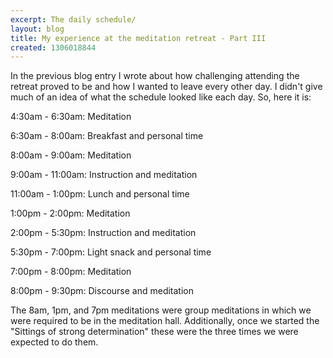 ```yaml
---
excerpt: The daily schedule/
layout: blog
title: My experience at the meditation retreat - Part III
created: 1306018844
---
```

<p>In the previous blog entry I wrote about how challenging attending the retreat proved to be and how I wanted to leave every other day. I didn't give much of an idea of what the schedule looked like each day. So, here it is:</p><p>4:30am - 6:30am: Meditation</p><p>6:30am - 8:00am: Breakfast and personal time</p><p>8:00am - 9:00am: Meditation</p><p>9:00am - 11:00am: Instruction and meditation</p><p>11:00am - 1:00pm: Lunch and personal time</p><p>1:00pm - 2:00pm: Meditation</p><p>2:00pm - 5:30pm: Instruction and meditation</p><p>5:30pm - 7:00pm: Light snack and personal time</p><p>7:00pm - 8:00pm: Meditation</p><p>8:00pm - 9:30pm: Discourse and meditation</p><p>The 8am, 1pm, and 7pm meditations were group meditations in which we were required to be in the meditation hall. Additionally, once we started the "Sittings of strong determination" these were the three times we were expected to do them.</p>
